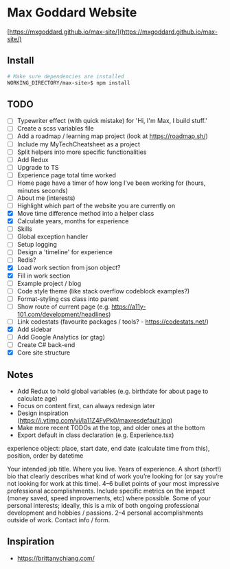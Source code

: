 # Max Goddard Website

[https://mxgoddard.github.io/max-site/](https://mxgoddard.github.io/max-site/)

## Install

``` bash
# Make sure dependencies are installed
WORKING_DIRECTORY/max-site>$ npm install
```

## TODO

- [ ] Typewriter effect (with quick mistake) for 'Hi, I'm Max, I build stuff.'
- [ ] Create a scss variables file 
- [ ] Add a roadmap / learning map project (look at https://roadmap.sh/)
- [ ] Include my MyTechCheatsheet as a project
- [ ] Split helpers into more specific functionalities 
- [ ] Add Redux
- [ ] Upgrade to TS
- [ ] Experience page total time worked 
- [ ] Home page have a timer of how long I've been working for (hours, minutes seconds)
- [ ] About me (interests) 
- [ ] Highlight which part of the website you are currently on 
- [x] Move time difference method into a helper class
- [x] Calculate years, months for experience
- [ ] Skills 
- [ ] Global exception handler 
- [ ] Setup logging
- [ ] Design a 'timeline' for experience
- [ ] Redis? 
- [x] Load work section from json object?
- [x] Fill in work section
- [ ] Example project / blog
- [ ] Code style theme (like stack overflow codeblock examples?)
- [ ] Format-styling css class into parent 
- [ ] Show route of current page (e.g. https://a11y-101.com/development/headlines)
- [ ] Link codestats (favourite packages / tools? - https://codestats.net/)
- [x] Add sidebar
- [ ] Add Google Analytics (or gtag)
- [ ] Create C# back-end 
- [x] Core site structure

## Notes

- Add Redux to hold global variables (e.g. birthdate for about page to calculate age)
- Focus on content first, can always redesign later
- Design inspiration (https://i.ytimg.com/vi/la11Z4FvPk0/maxresdefault.jpg)
- Make more recent TODOs at the top, and older ones at the bottom
- Export default in class declaration (e.g. Experience.tsx)

experience object: place, start date, end date (calculate time from this), position, order by datetime

Your intended job title.
Where you live.
Years of experience.
A short (short!) bio that clearly describes what kind of work you’re looking for (or say you’re not looking for work at this time).
4–6 bullet points of your most impressive professional accomplishments. Include specific metrics on the impact (money saved, speed improvements, etc) where possible.
Some of your personal interests; ideally, this is a mix of both ongoing professional development and hobbies / passions.
2–4 personal accomplishments outside of work.
Contact info / form.

## Inspiration

- https://brittanychiang.com/

